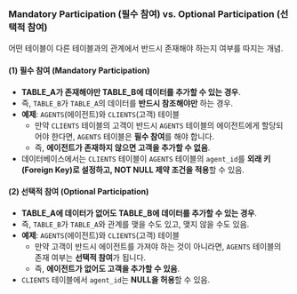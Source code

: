 
### **Mandatory Participation (필수 참여) vs. Optional Participation (선택적 참여)**

어떤 테이블이 다른 테이블과의 관계에서 반드시 존재해야 하는지 여부를 따지는 개념.

#### **(1) 필수 참여 (Mandatory Participation)**

- **TABLE_A가 존재해야만 TABLE_B에 데이터를 추가할 수 있는 경우**.
- 즉, `TABLE_B`가 `TABLE_A`의 데이터를 **반드시 참조해야만** 하는 경우.
- **예제**: `AGENTS`(에이전트)와 `CLIENTS`(고객) 테이블
    - 만약 `CLIENTS` 테이블의 고객이 반드시 `AGENTS` 테이블의 에이전트에게 할당되어야 한다면, `AGENTS` 테이블은 **필수 참여**를 해야 합니다.
    - 즉, **에이전트가 존재하지 않으면 고객을 추가할 수 없음**.
- 데이터베이스에서는 `CLIENTS` 테이블이 `AGENTS` 테이블의 `agent_id`를 **외래 키(Foreign Key)로 설정하고, NOT NULL 제약 조건을 적용**할 수 있음.

#### **(2) 선택적 참여 (Optional Participation)**

- **TABLE_A에 데이터가 없어도 TABLE_B에 데이터를 추가할 수 있는 경우**.
- 즉, `TABLE_B`가 `TABLE_A`와 관계를 맺을 수도 있고, 맺지 않을 수도 있음.
- **예제**: `AGENTS`(에이전트)와 `CLIENTS`(고객) 테이블
    - 만약 고객이 반드시 에이전트를 가져야 하는 것이 아니라면, `AGENTS` 테이블의 존재 여부는 **선택적 참여**가 됩니다.
    - 즉, **에이전트가 없어도 고객을 추가할 수 있음**.
- `CLIENTS` 테이블에서 `agent_id`는 **NULL을 허용**할 수 있음.